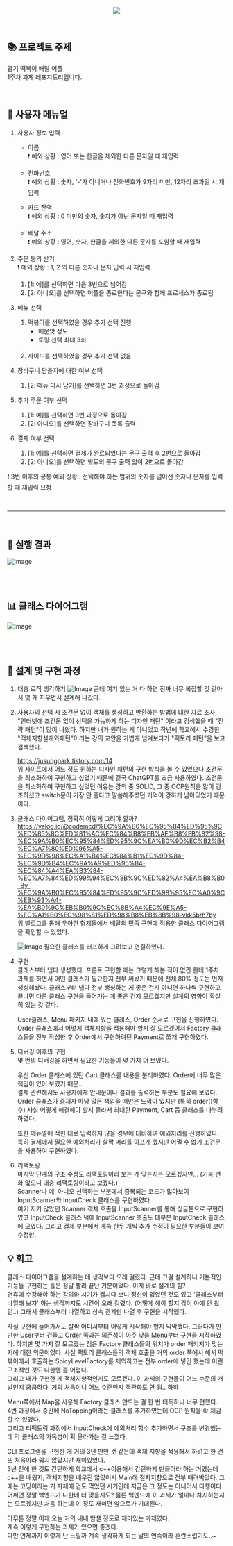 <p align="center">
  <img src="https://capsule-render.vercel.app/api?type=cylinder&color=0:be2727,100:502a2a&text=엽기떡볶이&section=header&fontAlignY=48&fontSize=60&height=150&animation=blinking&desc=불닭발%20동대문%20엽기%20떡볶이&descAlignY=76&fontColor=f7cdcd" />
</p>
<br>

## 📚 프로젝트 주제
엽기 떡볶이 배달 어플<br>
1주차 과제 레포지토리입니다.

<br>

## 📜 사용자 메뉴얼
1. 사용자 정보 입력
   - 이름<br>
     ❗️ 예외 상황 : 영어 또는 한글을 제외한 다른 문자일 때 재입력
   
   - 전화번호<br>
     ❗️ 예외 상황 : 숫자, '-'가 아니거나 전화번호가 9자리 미만, 12자리 초과일 시 재입력
   - 카드 잔액<br>
     ❗️ 예외 상황 : 0 미만의 숫자, 숫자가 아닌 문자일 때 재입력
   - 배달 주소<br>
     ❗️ 예외 상황 : 영어, 숫자, 한글을 제외한 다른 문자를 포함할 때 재입력

2. 주문 동의 받기<br>
   ❗️ 예외 상황 : 1, 2 외 다른 숫자나 문자 입력 시 재입력
   1. [1: 예]를 선택하면 다음 3번으로 넘어감
   2. [2: 아니오]를 선택하면 어플을 종료한다는 문구와 함께 프로세스가 종료됨

3. 메뉴 선택
   1. 떡볶이를 선택하였을 경우 추가 선택 진행
      - 매운맛 정도
      - 토핑 선택 최대 3회<br><br>
   2. 사이드를 선택하였을 경우 추가 선택 없음<br>

4. 장바구니 담을지에 대한 여부 선택<br>
   1. [2: 메뉴 다시 담기]를 선택하면 3번 과정으로 돌아감

5. 추가 주문 여부 선택<br>
   1. [1: 예]를 선택하면 3번 과정으로 돌아감
   2. [2: 아니오]를 선택하면 장바구니 목록 출력
  
6. 결제 여부 선택<br>
   1. [1: 예]를 선택하면 결제가 완료되었다는 문구 출력 후 2번으로 돌아감
   2. [2: 아니오]를 선택하면 별도의 문구 출력 없이 2번으로 돌아감
   
❗️ 3번 이후의 공통 예외 상황 : 선택해야 하는 범위의 숫자를 넘어선 숫자나 문자를 입력할 때 재입력 요청

<br>

--- 

<br>

## 👀 실행 결과
![Image](https://github.com/user-attachments/assets/54d3e93e-964b-4aa5-88ca-81a3201b490a)

<br><br>

## 📊 클래스 다이어그램
![Image](https://github.com/user-attachments/assets/cc464b33-2ca8-4967-adce-ccd007d843f9)

<br><br>

## 🤔 설계 및 구현 과정
1. 대충 로직 생각하기
   ![Image](https://github.com/user-attachments/assets/f30bb36c-872c-4bbe-a372-7520aa8a5a4f)
   근데 여기 있는 거 다 하면 진짜 너무 복잡할 것 같아서 몇 개 지우면서 설계해 나갔다.
   
3. 사용자의 선택 시 조건문 없이 객체를 생성하고 반환하는 방법에 대한 자료 조사<br>
   "인터넷에 조건문 없이 선택을 가능하게 하는 디자인 패턴" 이라고 검색했을 때 "전략 패턴"이 많이 나왔다. 하지만 내가 원하는 게 아니었고 작년에 학교에서 수강한 "객체지향설게와패턴"이라는 강의 교안을 가볍게 넘겨보다가 "팩토리 패턴"을 보고 검색했다.

   https://jusungpark.tistory.com/14<br>
   위 사이트에서 어느 정도 원하는 디자인 패턴의 구현 방식을 볼 수 있었으나 조건문을 최소화하여 구현하고 싶었기 때문에 결국 ChatGPT를 조금 사용하였다.
   조건문을 최소화하여 구현하고 싶었던 이유는 강의 중 SOLID, 그 중 OCP원칙을 많이 강조하셨고 switch문이 가장 안 좋다고 말씀해주셨던 기억이 강하게 남아있었기 때문이다.

4. 클래스 다이어그램, 정확히 어떻게 그려야 할까?<br>
   https://velog.io/@codemcd/%EC%9A%B0%EC%95%84%ED%95%9C%ED%85%8C%ED%81%AC%EC%84%B8%EB%AF%B8%EB%82%98-%EC%9A%B0%EC%95%84%ED%95%9C%EA%B0%9D%EC%B2%B4%EC%A7%80%ED%96%A5-%EC%9D%98%EC%A1%B4%EC%84%B1%EC%9D%84-%EC%9D%B4%EC%9A%A9%ED%95%B4-%EC%84%A4%EA%B3%84-%EC%A7%84%ED%99%94%EC%8B%9C%ED%82%A4%EA%B8%B0-By-%EC%9A%B0%EC%95%84%ED%95%9C%ED%98%95%EC%A0%9C%EB%93%A4-%EA%B0%9C%EB%B0%9C%EC%8B%A4%EC%9E%A5-%EC%A1%B0%EC%98%81%ED%98%B8%EB%8B%98-vkk5brh7by<br>
   위 벨로그를 통해 우아한 형제들에서 배달의 민족 구현에 적용한 클래스 다이어그램을 확인할 수 있었다.

   ![Image](https://github.com/user-attachments/assets/dc3b1c88-307a-4253-a18f-94cce53dc8b1)
   필요한 클래스를 러프하게 그려보고 연결하였다.
   
5. 구현<br>
   클래스부터 냅다 생성했다. 프론트 구현할 때는 그렇게 해본 적이 없긴 한데 1주차 과제를 하면서 어떤 클래스가 필요한지 전부 써놨기 때문에 전체 80% 정도는 먼저 생성해놨다.
   클래스부터 냅다 전부 생성하는 게 좋은 건지 아니면 하나씩 구현하고 끝나면 다른 클래스 구현을 들어가는 게 좋은 건지 모르겠지만 설계의 영향이 확실히 있는 갓 같다.

   User클래스, Menu 패키지 내에 있는 클래스, Order 순서로 구현을 진행하였다.
   Order 클래스에서 어떻게 객체지향을 적용해야 할지 잘 모르겠어서 Factory 클래스들을 전부 작성한 후 Order에서 구현하려던 Payment로 쪼개 구현하였다.

6. 디버깅 이후의 구현<br>
   몇 번의 디버깅을 하면서 필요한 기능들이 몇 가지 더 보였다.

   우선 Order 클래스에 있던 Cart 클래스를 내용을 분리하였다. Order에 너무 많은 책임이 있어 보였기 때문..<br>
   결제 관련해서도 사용자에게 안내문이나 결과를 출력하는 부분도 필요해 보였다.<br>
   Order 클래스가 중재자 마냥 많은 책임을 떠안은 느낌이 있지만 (특히 order()함수) 사실 어떻게 해결해야 할지 몰라서 최대한 Payment, Cart 등 클래스를 나누려 하였다.

   또한 메뉴얼에 적힌 대로 입력하지 않을 경우애 대비하여 예외처리를 진행하였다.
   특히 결제에서 필요한 예외처리가 살짝 머리를 아프게 했지만 어쩔 수 없기 조건문을 사용하여 구현하였다.

7. 리팩토링<br>
   마지막 단계의 구조 수정도 리팩토링이라 보는 게 맞는지는 모르겠지만... (기능 변화 없으니 대충 리팩토링이라고 보겠다.)<br>
   Scanner나 예, 아니오 선택하는 부분에서 중복되는 코드가 많아보여 InputScanner와 InputCheck 클래스를 구현하였다.<br>
   여기 저기 많았던 Scanner 객체 호출을 InputScanner를 통해 싱글톤으로 구현하였고
   InputCheck 클래스 덕에 InputScanner 호출도 대부분 InputCheck 클래스에 모였다.
   그리고 결제 부분에서 계속 한두 개씩 추가 수정이 필요한 부분들이 보여 수정함.


## 💡 회고
클래스 다이어그램을 설계하는 데 생각보다 오래 걸렸다. 근데 그걸 설계하니 기본적인 기능들 구현하는 틀은 정말 빨리 끝난 기분이었다. 이게 바로 설계의 힘?<br>
연휴에 수강해야 하는 강의와 시기가 겹치다 보니 정신이 없었던 것도 있고 '클래스부터 나열해 보자' 하는 생각까지도 시간이 오래 걸렸다. (어떻게 해야 할지 감이 아예 안 왔던..)
그래서 클래스부터 나열하고 상속 관계만 나열 후 구현을 시작했다. 

사실 구현에 들어가서도 살짝 어디서부터 어떻게 시작해야 할지 막막했다. 그러다가 만만한 User부터 건들고 Order 쪽과는 의존성이 아주 낮을 Menu부터 구현을 시작하였다.
하지만 몇 가지 잘 모르겠는 점은 Factory 클래스들의 위치가 order 패키지가 맞는지에 대한 의문이었다. 사실 팩토리 클래스들의 객체 호출을 거의 order 쪽에서 해서 떡볶이에서 호출하는 SpicyLevelFactory를 제외하고는 전부 order에 넣긴 했는데 이런 구조적인 것도 나한텐 좀 어렵다.<br>
그리고 내가 구현한 게 객체지향적인지도 모르겠다. 이 과제의 구현물이 어느 수준의 개발인지 궁금하다. 거의 처음이니 어느 수준인지 객관화도 안 됨.. 하하

Menu쪽에서 Map을 사용해 Factory 클래스 만드는 걸 한 번 터득하니 너무 편했다.<br>
4번 과정에서 중간에 NoTopping이라는 클래스를 추가하였는데 OCP 원칙을 확 체감할 수 있었다.<br>
그리고 리팩토링 과정에서 InputCheck에 예외처리 함수 추가하면서 구조를 변경했는데 각 클래스의 가독성이 확 올라가는 걸 느꼈다.

CLI 프로그램을 구현한 게 거의 3년 만인 것 같은데 객체 지향을 적용해서 하려고 한 건 또 처음이라 쉽지 않았지만 재미있었다.<br>
3년 전에 한 것도 간단하게 학교에서 c++이용해서 간단하게 만들어라 하는 거였는데 c++을 배웠지, 객체지향을 배우진 않았어서 Main에 절차지향으로 전부 때려박았다.
그때는 코딩이라는 거 자체에 겁도 먹었던 시기인데 지금은 그 정도는 아니어서 다행이다.
어쩌면 정말 백엔드가 나한테 더 맞을지도? 물론 백엔드에 이 과제가 얼마나 차지하는지는 모르겠지만 처음 하는데 이 정도 재미면 앞으로가 기대된다.

아무튼 정말 어제 오늘 거의 내내 밤샐 정도로 재미있는 과제였다.<br>
계속 이렇게 구현하는 과제가 있으면 좋겠다.<br>
다만 언제까지 이렇게 난 느릴까 계속 생각하게 되는 날의 연속이라 혼란스럽기도..~
